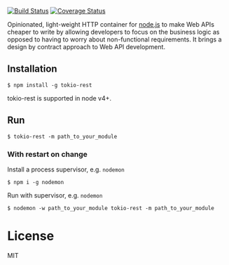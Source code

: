 [![Build Status](https://travis-ci.org/jorgemsrs/tokio-rest.svg?branch=master)](https://travis-ci.org/jorgemsrs/tokio-rest) [![Coverage Status](https://coveralls.io/repos/github/jorgemsrs/tokio-rest/badge.svg?branch=master)](https://coveralls.io/github/jorgemsrs/tokio-rest?branch=master)

  Opinionated, light-weight HTTP container for [node.js](https://nodejs.org/) to make Web APIs cheaper to write by 
  allowing developers to focus on the business logic as opposed to having to worry about non-functional requirements.
  It brings a design by contract approach to Web API development. 

## Installation

```
$ npm install -g tokio-rest
```

  tokio-rest is supported in node v4+.

## Run

```
$ tokio-rest -m path_to_your_module
```

### With restart on change

Install a process supervisor, e.g. `nodemon`

```
$ npm i -g nodemon
```

Run with supervisor, e.g. `nodemon`

```
$ nodemon -w path_to_your_module tokio-rest -m path_to_your_module
```

# License

  MIT
